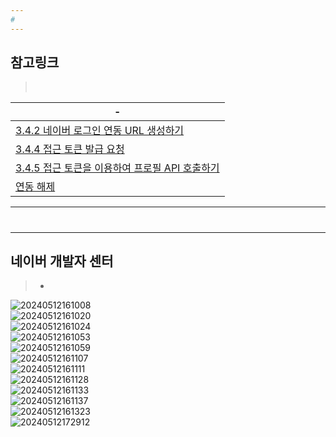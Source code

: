 ```yaml
---
#
---
```


참고링크
---
> <br>

|-|
|-|
|[3.4.2 네이버 로그인 연동 URL 생성하기](https://developers.naver.com/docs/login/devguide/devguide.md#3-4-2-%EB%84%A4%EC%9D%B4%EB%B2%84-%EB%A1%9C%EA%B7%B8%EC%9D%B8-%EC%97%B0%EB%8F%99-url-%EC%83%9D%EC%84%B1%ED%95%98%EA%B8%B0)|
|[3.4.4 접근 토큰 발급 요청](https://developers.naver.com/docs/login/devguide/devguide.md#3-4-4-%EC%A0%91%EA%B7%BC-%ED%86%A0%ED%81%B0-%EB%B0%9C%EA%B8%89-%EC%9A%94%EC%B2%AD)|
|[3.4.5 접근 토큰을 이용하여 프로필 API 호출하기](https://developers.naver.com/docs/login/devguide/devguide.md#3-4-5-%EC%A0%91%EA%B7%BC-%ED%86%A0%ED%81%B0%EC%9D%84-%EC%9D%B4%EC%9A%A9%ED%95%98%EC%97%AC-%ED%94%84%EB%A1%9C%ED%95%84-api-%ED%98%B8%EC%B6%9C%ED%95%98%EA%B8%B0)|
|[연동 해제](https://developers.naver.com/docs/login/devguide/devguide.md#5-3-%EB%84%A4%EC%9D%B4%EB%B2%84-%EB%A1%9C%EA%B7%B8%EC%9D%B8-%EC%97%B0%EB%8F%99-%ED%95%B4%EC%A0%9C)|


---
#
---

네이버 개발자 센터 
---
> - <br>

![20240512161008](https://github.com/MY-ALL-LECTURE/SPRINGBOOT/assets/84259104/e6c5b413-8b32-4365-9d30-a57231e70dce) <br>
![20240512161020](https://github.com/MY-ALL-LECTURE/SPRINGBOOT/assets/84259104/6291f1a4-4192-45cb-8530-85ea319a1733) <br>
![20240512161024](https://github.com/MY-ALL-LECTURE/SPRINGBOOT/assets/84259104/8cd156e9-cdae-4908-b283-1097c2676f5c) <br>
![20240512161053](https://github.com/MY-ALL-LECTURE/SPRINGBOOT/assets/84259104/7c72b213-e963-49ea-a6c4-8e946e998d51) <br>
![20240512161059](https://github.com/MY-ALL-LECTURE/SPRINGBOOT/assets/84259104/6153790a-6a3e-4c1f-b7a4-60c996284f0b) <br>
![20240512161107](https://github.com/MY-ALL-LECTURE/SPRINGBOOT/assets/84259104/654cb6e5-7213-4ef2-b827-cb340137a36b) <br>
![20240512161111](https://github.com/MY-ALL-LECTURE/SPRINGBOOT/assets/84259104/9f25acf3-1488-44b3-94d6-0ba294d4acaf) <br>
![20240512161128](https://github.com/MY-ALL-LECTURE/SPRINGBOOT/assets/84259104/299efaac-8225-4cd3-9eae-1753a52b76e3) <br>
![20240512161133](https://github.com/MY-ALL-LECTURE/SPRINGBOOT/assets/84259104/33b934a5-c3ec-4021-bc1c-5a9309ba6fc3) <br>
![20240512161137](https://github.com/MY-ALL-LECTURE/SPRINGBOOT/assets/84259104/6383571e-c2c0-4c96-b37d-d1440bf7c523) <br>
![20240512161323](https://github.com/MY-ALL-LECTURE/SPRINGBOOT/assets/84259104/730806ab-d983-4062-9840-60efca043595) <br>
![20240512172912](https://github.com/MY-ALL-LECTURE/SPRINGBOOT/assets/84259104/dccfa207-80e6-4b5f-8f46-c27fd9cc0536) <br>






